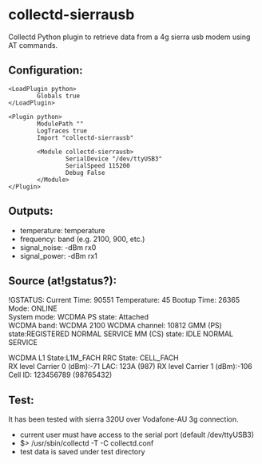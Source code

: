 collectd-sierrausb
==================

Collectd Python plugin to retrieve data from a 4g sierra usb modem using AT commands.

Configuration: 
--------------

    <LoadPlugin python>
            Globals true
    </LoadPlugin>
    
    <Plugin python>
            ModulePath ""
            LogTraces true
            Import "collectd-sierrausb"
    
            <Module collectd-sierrausb>
                    SerialDevice "/dev/ttyUSB3"
                    SerialSpeed 115200
                    Debug False
            </Module>
    </Plugin>

Outputs:
--------

* temperature: temperature
* frequency: band (e.g. 2100, 900, etc.)
* signal_noise: -dBm rx0
* signal_power: -dBm rx1

Source (at!gstatus?):
---------------------

!GSTATUS: 
Current Time:  90551            Temperature: 45
Bootup Time:   26365            Mode:        ONLINE         
System mode:   WCDMA            PS state:    Attached     
WCDMA band:    WCDMA 2100 
WCDMA channel: 10812
GMM (PS) state:REGISTERED       NORMAL SERVICE 
MM (CS) state: IDLE             NORMAL SERVICE 

WCDMA L1 State:L1M_FACH         RRC State:   CELL_FACH      
RX level Carrier 0 (dBm):-71    LAC:         123A (987)
RX level Carrier 1 (dBm):-106   Cell ID:    123456789 (98765432)

Test: 
-----

It has been tested with sierra 320U over Vodafone-AU 3g connection.

* current user must have access to the serial port (default /dev/ttyUSB3)
* $> /usr/sbin/collectd -T -C collectd.conf
* test data is saved under test directory
